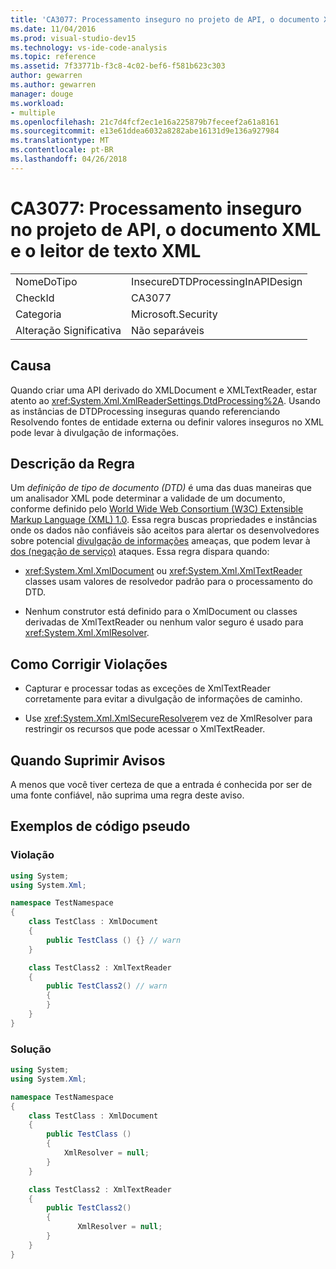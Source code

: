 ```yaml
---
title: 'CA3077: Processamento inseguro no projeto de API, o documento XML e o leitor de texto XML'
ms.date: 11/04/2016
ms.prod: visual-studio-dev15
ms.technology: vs-ide-code-analysis
ms.topic: reference
ms.assetid: 7f33771b-f3c8-4c02-bef6-f581b623c303
author: gewarren
ms.author: gewarren
manager: douge
ms.workload:
- multiple
ms.openlocfilehash: 21c7d4fcf2ec1e16a225879b7feceef2a61a8161
ms.sourcegitcommit: e13e61ddea6032a8282abe16131d9e136a927984
ms.translationtype: MT
ms.contentlocale: pt-BR
ms.lasthandoff: 04/26/2018
---
```

# <a name="ca3077-insecure-processing-in-api-design-xml-document-and-xml-text-reader"></a>CA3077: Processamento inseguro no projeto de API, o documento XML e o leitor de texto XML
|||
|-|-|
|NomeDoTipo|InsecureDTDProcessingInAPIDesign|
|CheckId|CA3077|
|Categoria|Microsoft.Security|
|Alteração Significativa|Não separáveis|

## <a name="cause"></a>Causa
 Quando criar uma API derivado do XMLDocument e XMLTextReader, estar atento ao <xref:System.Xml.XmlReaderSettings.DtdProcessing%2A>.  Usando as instâncias de DTDProcessing inseguras quando referenciando Resolvendo fontes de entidade externa ou definir valores inseguros no XML pode levar à divulgação de informações.

## <a name="rule-description"></a>Descrição da Regra
 Um *definição de tipo de documento (DTD)* é uma das duas maneiras que um analisador XML pode determinar a validade de um documento, conforme definido pelo [World Wide Web Consortium (W3C) Extensible Markup Language (XML) 1.0](http://www.w3.org/TR/2008/REC-xml-20081126/). Essa regra buscas propriedades e instâncias onde os dados não confiáveis são aceitos para alertar os desenvolvedores sobre potencial [divulgação de informações](/dotnet/framework/wcf/feature-details/information-disclosure) ameaças, que podem levar à [dos (negação de serviço)](/dotnet/framework/wcf/feature-details/denial-of-service) ataques. Essa regra dispara quando:

-   <xref:System.Xml.XmlDocument> ou <xref:System.Xml.XmlTextReader> classes usam valores de resolvedor padrão para o processamento do DTD.

-   Nenhum construtor está definido para o XmlDocument ou classes derivadas de XmlTextReader ou nenhum valor seguro é usado para <xref:System.Xml.XmlResolver>.

## <a name="how-to-fix-violations"></a>Como Corrigir Violações

-   Capturar e processar todas as exceções de XmlTextReader corretamente para evitar a divulgação de informações de caminho.

-   Use <xref:System.Xml.XmlSecureResolver>em vez de XmlResolver para restringir os recursos que pode acessar o XmlTextReader.

## <a name="when-to-suppress-warnings"></a>Quando Suprimir Avisos
 A menos que você tiver certeza de que a entrada é conhecida por ser de uma fonte confiável, não suprima uma regra deste aviso.

## <a name="pseudo-code-examples"></a>Exemplos de código pseudo

### <a name="violation"></a>Violação

```csharp
using System;
using System.Xml;

namespace TestNamespace
{
    class TestClass : XmlDocument
    {
        public TestClass () {} // warn
    }

    class TestClass2 : XmlTextReader
    {
        public TestClass2() // warn
        {
        }
    }
}
```

### <a name="solution"></a>Solução

```csharp
using System;
using System.Xml;

namespace TestNamespace
{
    class TestClass : XmlDocument
    {
        public TestClass ()
        {
            XmlResolver = null;
        }
    }

    class TestClass2 : XmlTextReader
    {
        public TestClass2()
        {
               XmlResolver = null;
        }
    }
}
```